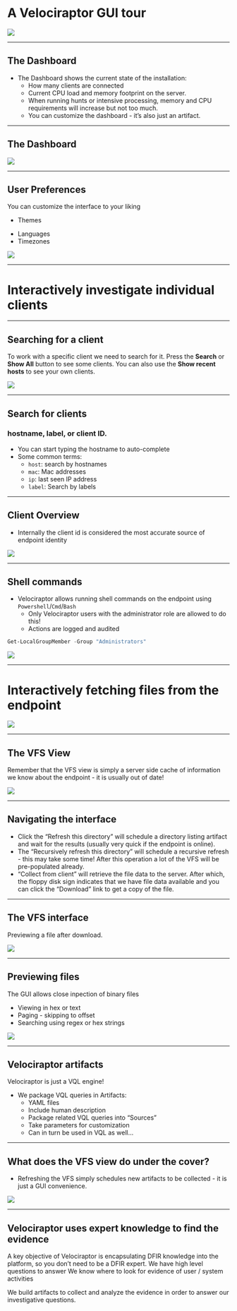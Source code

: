 <!-- .slide: class="title" -->
# A Velociraptor GUI tour

<img src="/modules/gui_tour/tour-bus.png" class="title-inset">

---

<!-- .slide: class="content" -->

## The Dashboard

* The Dashboard shows the current state of the installation:
    * How many clients are connected
    * Current CPU load and memory footprint on the server.
    * When running hunts or intensive processing, memory and CPU requirements will increase but not too much.
    * You can customize the dashboard - it’s also just an artifact.

---

<!-- .slide: class="full_screen_diagram" -->

## The Dashboard

![](/modules/gui_tour/dashboard.png)

---

<!-- .slide: class="content" -->
## User Preferences

You can customize the interface to your liking


<div class="container small-font">
<div class="col">

* Themes

</div>
<div class="col">

* Languages
* Timezones

</div>
</div>

<img src="/modules/gui_tour/user_preferences.png" style="bottom: inherit" class="" />

---

<!-- .slide: class="title" -->

# Interactively investigate individual clients

---


<!-- .slide: class="content small-font" -->
## Searching for a client

To work with a specific client we need to search for it.  Press the
**Search** or **Show All** button to see some clients. You can also
use the **Show recent hosts** to see your own clients.

![](/modules/gui_tour/search_clients.png)

---

<!-- .slide: class="content" -->
## Search for clients

### hostname, label, or client ID.

* You can start typing the hostname to auto-complete
* Some common terms:
   * `host`: search by hostnames
   * `mac`: Mac addresses
   * `ip`: last seen IP address
   * `label`: Search by labels

---


<!-- .slide: class="content small-font" -->
## Client Overview

* Internally the client id is considered the most accurate source of
endpoint identity

![](/modules/gui_tour/client_overview.png)

---

<!-- .slide: class="content small-font" -->
## Shell commands

* Velociraptor allows running shell commands on the endpoint using
  `Powershell`/`Cmd`/`Bash`
    * Only Velociraptor users with the administrator role are allowed to
  do this!
    * Actions are logged and audited

```powershell
Get-LocalGroupMember -Group "Administrators"
```

![](/modules/gui_tour/shell_commands.png)

---

<!-- .slide: class="title" -->
# Interactively fetching files from the endpoint

<img src="/modules/gui_tour/fetch.png" class="title-inset">

---

<!-- .slide: class="content small-font" -->
## The VFS View

Remember that the VFS view is simply a server side cache of
information we know about the endpoint - it is usually out of date!

![](/modules/gui_tour/vfs_view.png)

---


<!-- .slide: class="content small-font" -->
## Navigating the interface

* Click the “Refresh this directory” will schedule a directory listing
  artifact and wait for the results (usually very quick if the
  endpoint is online).
* The “Recursively refresh this directory” will schedule a recursive
  refresh - this may take some time! After this operation a lot of the
  VFS will be pre-populated already.
* “Collect from client” will retrieve the file data to the
  server. After which, the floppy disk sign indicates that we have
  file data available and you can click the “Download” link to get a
  copy of the file.


---

<!-- .slide: class="content small-font" -->
## The VFS interface

Previewing a file after download.

![](/modules/gui_tour/vfs_view_2.png)

---

<!-- .slide: class="content small-font" -->

## Previewing files

The GUI allows close inpection of binary files
* Viewing in hex or text
* Paging - skipping to offset
* Searching using regex or hex strings

<img src="/modules/gui_tour/vfs_view_3.png" class="title-inset">

---

<!-- .slide: class="content" -->
## Velociraptor artifacts

Velociraptor is just a VQL engine!

* We package VQL queries in Artifacts:
    * YAML files
    * Include human description
    * Package related VQL queries into “Sources”
    * Take parameters for customization
    * Can in turn be used in VQL as well...

---

<!-- .slide: class="content" -->

## What does the VFS view do under the cover?

* Refreshing the VFS simply schedules new artifacts to be collected - it is just a GUI convenience.

![](/modules/artifacts_introduction/vfs_collections.png)

---
<!-- .slide: class="content" -->
## Velociraptor uses expert knowledge to find the evidence

A key objective of Velociraptor is encapsulating DFIR knowledge into
the platform, so you don’t need to be a DFIR expert.  We have high
level questions to answer We know where to look for evidence of user /
system activities

We build artifacts to collect and analyze the evidence in order to answer our investigative questions.
